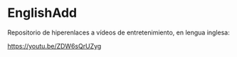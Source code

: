 # EnglishAdd

Repositorio de hiperenlaces a vídeos de entretenimiento, en lengua inglesa:

https://youtu.be/ZDW6sQrUZyg
